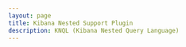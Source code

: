 ```yaml
---
layout: page
title: Kibana Nested Support Plugin
description: KNQL (Kibana Nested Query Language)
---
```

